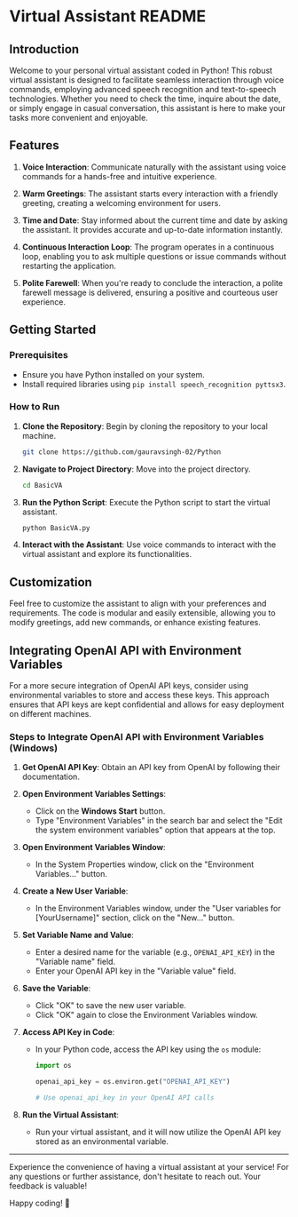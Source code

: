 # Virtual Assistant README

## Introduction
Welcome to your personal virtual assistant coded in Python! This robust virtual assistant is designed to facilitate seamless interaction through voice commands, employing advanced speech recognition and text-to-speech technologies. Whether you need to check the time, inquire about the date, or simply engage in casual conversation, this assistant is here to make your tasks more convenient and enjoyable.

## Features

1. **Voice Interaction**: Communicate naturally with the assistant using voice commands for a hands-free and intuitive experience.

2. **Warm Greetings**: The assistant starts every interaction with a friendly greeting, creating a welcoming environment for users.

3. **Time and Date**: Stay informed about the current time and date by asking the assistant. It provides accurate and up-to-date information instantly.

4. **Continuous Interaction Loop**: The program operates in a continuous loop, enabling you to ask multiple questions or issue commands without restarting the application.

5. **Polite Farewell**: When you're ready to conclude the interaction, a polite farewell message is delivered, ensuring a positive and courteous user experience.

## Getting Started

### Prerequisites
- Ensure you have Python installed on your system.
- Install required libraries using `pip install speech_recognition pyttsx3`.

### How to Run
1. **Clone the Repository**: Begin by cloning the repository to your local machine.

    ```bash
    git clone https://github.com/gauravsingh-02/Python
    ```

2. **Navigate to Project Directory**: Move into the project directory.

    ```bash
    cd BasicVA
    ```

3. **Run the Python Script**: Execute the Python script to start the virtual assistant.

    ```bash
    python BasicVA.py
    ```

4. **Interact with the Assistant**: Use voice commands to interact with the virtual assistant and explore its functionalities.

## Customization

Feel free to customize the assistant to align with your preferences and requirements. The code is modular and easily extensible, allowing you to modify greetings, add new commands, or enhance existing features.

## Integrating OpenAI API with Environment Variables

For a more secure integration of OpenAI API keys, consider using environmental variables to store and access these keys. This approach ensures that API keys are kept confidential and allows for easy deployment on different machines.

### Steps to Integrate OpenAI API with Environment Variables (Windows)

1. **Get OpenAI API Key**: Obtain an API key from OpenAI by following their documentation.

2. **Open Environment Variables Settings**:
   - Click on the **Windows Start** button.
   - Type "Environment Variables" in the search bar and select the "Edit the system environment variables" option that appears at the top.

3. **Open Environment Variables Window**:
   - In the System Properties window, click on the "Environment Variables..." button.

4. **Create a New User Variable**:
   - In the Environment Variables window, under the "User variables for [YourUsername]" section, click on the "New..." button.

5. **Set Variable Name and Value**:
   - Enter a desired name for the variable (e.g., `OPENAI_API_KEY`) in the "Variable name" field.
   - Enter your OpenAI API key in the "Variable value" field.

6. **Save the Variable**:
   - Click "OK" to save the new user variable.
   - Click "OK" again to close the Environment Variables window.

7. **Access API Key in Code**:
   - In your Python code, access the API key using the `os` module:

     ```python
     import os

     openai_api_key = os.environ.get("OPENAI_API_KEY")

     # Use openai_api_key in your OpenAI API calls
     ```

8. **Run the Virtual Assistant**:
   - Run your virtual assistant, and it will now utilize the OpenAI API key stored as an environmental variable.

---

Experience the convenience of having a virtual assistant at your service! For any questions or further assistance, don't hesitate to reach out. Your feedback is valuable!

Happy coding! 🚀

